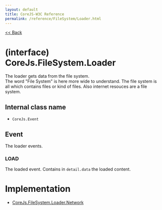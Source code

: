 ```yaml
---
layout: default
title: CoreJS-W3C Reference
permalink: /reference/FileSystem/Loader.html
---
```

[<< Back](reference/)

# (interface) CoreJs.FileSystem.Loader
The loader gets data from the file system.    
The word "File System" is here more wide to understand. The file system
is all which contains files or kind of files. Also internet resouces
are a file system.


## Internal class name

* `CoreJs.Event`

## Event
The loader events.

### LOAD
The loaded event.
Contains in `detail.data` the loaded content.

# Implementation

*  [CoreJs.FileSystem.Loader.Network](reference/FileSystem/Loader/Network.html)